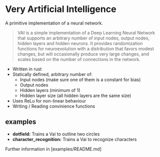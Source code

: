 Very Artificial Intelligence
============================

A primitive implementation of a neural network.

> VAI is a simple implementation of a Deep Learning Neural Network
> that supports an arbitrary number of input nodes, output nodes, hidden layers
> and hidden neurons. It provides randomization functions for neuroevolution
> with a distribution that favors modest changes, but will occasionally produce
> very large changes, and scales based on the number of connections in the
> network.

 * Written in rust
 * Statically defined, arbitrary number of:
   * Input nodes (make sure one of them is a constant for bias)
   * Output nodes
   * Hidden layers (minimum of 1)
   * Hidden layer size (all hidden layers are the same size)
 * Uses ReLu for non-linear behaviour
 * Writing / Reading convinience functions

examples
--------

 * **dotfield:** Trains a Vai to outline two circles
 * **character_recognition:** Trains a Vai to recognize characters
 
Further information in [examples/README.md]
